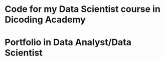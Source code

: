 # Code for my Data Scientist course in Dicoding Academy 
# Portfolio in Data Analyst/Data Scientist
